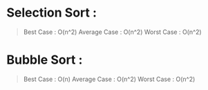 # Selection Sort :

> Best Case : O(n^2)
> Average Case : O(n^2)
> Worst Case : O(n^2)

# Bubble Sort :
 
> Best Case : O(n)
> Average Case : O(n^2)
> Worst Case : O(n^2)
